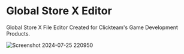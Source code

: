 # Global Store X Editor
 Global Store X File Editor Created for Clickteam's Game Development Products.

![Screenshot 2024-07-25 220950](https://github.com/user-attachments/assets/6b423a6d-dd31-4f36-907b-54d6db8bfdc1)
